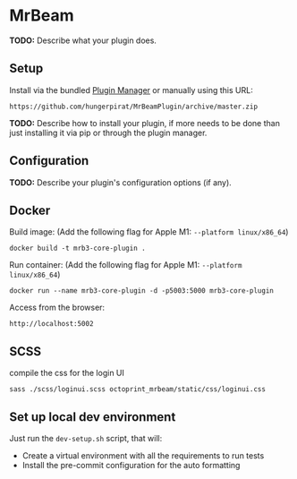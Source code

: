 # MrBeam

**TODO:** Describe what your plugin does.

## Setup

Install via the bundled [Plugin Manager](https://github.com/foosel/OctoPrint/wiki/Plugin:-Plugin-Manager)
or manually using this URL:

    https://github.com/hungerpirat/MrBeamPlugin/archive/master.zip

**TODO:** Describe how to install your plugin, if more needs to be done than just installing it via pip or through
the plugin manager.

## Configuration

**TODO:** Describe your plugin's configuration options (if any).


## Docker

Build image: (Add the following flag for Apple M1: `--platform linux/x86_64`)
```shell
docker build -t mrb3-core-plugin .
```
Run container: (Add the following flag for Apple M1: `--platform linux/x86_64`)
```shell
docker run --name mrb3-core-plugin -d -p5003:5000 mrb3-core-plugin
```
Access from the browser:

    http://localhost:5002

## SCSS
compile the css for the login UI

```shell
sass ./scss/loginui.scss octoprint_mrbeam/static/css/loginui.css
```

## Set up local dev environment
Just run the `dev-setup.sh` script, that will:
- Create a virtual environment with all the requirements to run tests
- Install the pre-commit configuration for the auto formatting
